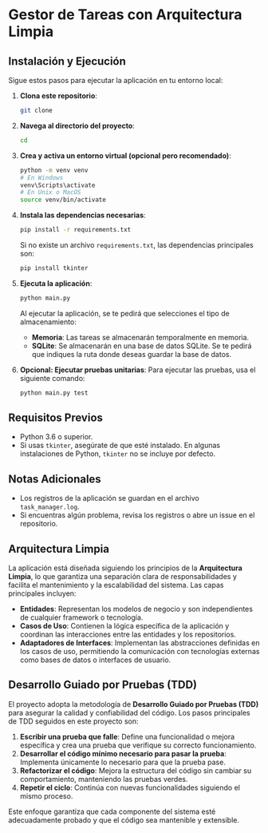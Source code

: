 # Gestor de Tareas con Arquitectura Limpia

## Instalación y Ejecución

Sigue estos pasos para ejecutar la aplicación en tu entorno local:

1. **Clona este repositorio**:
   ```bash
   git clone
   ```
2. **Navega al directorio del proyecto**:
   ```bash
   cd 
   ```
3. **Crea y activa un entorno virtual (opcional pero recomendado)**:
   ```bash
   python -m venv venv
   # En Windows
   venv\Scripts\activate
   # En Unix o MacOS
   source venv/bin/activate
   ```
4. **Instala las dependencias necesarias**:
   ```bash
   pip install -r requirements.txt
   ```
   Si no existe un archivo `requirements.txt`, las dependencias principales son:
   ```bash
   pip install tkinter
   ```
5. **Ejecuta la aplicación**:
   ```bash
   python main.py
   ```
   Al ejecutar la aplicación, se te pedirá que selecciones el tipo de almacenamiento:
   - **Memoria**: Las tareas se almacenarán temporalmente en memoria.
   - **SQLite**: Se almacenarán en una base de datos SQLite. Se te pedirá que indiques la ruta donde deseas guardar la base de datos.

6. **Opcional: Ejecutar pruebas unitarias**:
   Para ejecutar las pruebas, usa el siguiente comando:
   ```bash
   python main.py test
   ```

## Requisitos Previos

- Python 3.6 o superior.
- Si usas `tkinter`, asegúrate de que esté instalado. En algunas instalaciones de Python, `tkinter` no se incluye por defecto.

## Notas Adicionales

- Los registros de la aplicación se guardan en el archivo `task_manager.log`.
- Si encuentras algún problema, revisa los registros o abre un issue en el repositorio.

## Arquitectura Limpia

La aplicación está diseñada siguiendo los principios de la **Arquitectura Limpia**, lo que garantiza una separación clara de responsabilidades y facilita el mantenimiento y la escalabilidad del sistema. Las capas principales incluyen:

- **Entidades**: Representan los modelos de negocio y son independientes de cualquier framework o tecnología.
- **Casos de Uso**: Contienen la lógica específica de la aplicación y coordinan las interacciones entre las entidades y los repositorios.
- **Adaptadores de Interfaces**: Implementan las abstracciones definidas en los casos de uso, permitiendo la comunicación con tecnologías externas como bases de datos o interfaces de usuario.

## Desarrollo Guiado por Pruebas (TDD)

El proyecto adopta la metodología de **Desarrollo Guiado por Pruebas (TDD)** para asegurar la calidad y confiabilidad del código. Los pasos principales de TDD seguidos en este proyecto son:

1. **Escribir una prueba que falle**: Define una funcionalidad o mejora específica y crea una prueba que verifique su correcto funcionamiento.
2. **Desarrollar el código mínimo necesario para pasar la prueba**: Implementa únicamente lo necesario para que la prueba pase.
3. **Refactorizar el código**: Mejora la estructura del código sin cambiar su comportamiento, manteniendo las pruebas verdes.
4. **Repetir el ciclo**: Continúa con nuevas funcionalidades siguiendo el mismo proceso.

Este enfoque garantiza que cada componente del sistema esté adecuadamente probado y que el código sea mantenible y extensible.

